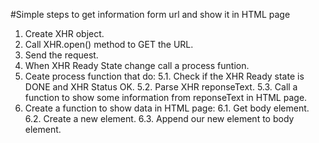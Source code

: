 #Simple steps to get information form url and show it in HTML page

1. Create XHR object.
2. Call XHR.open() method to GET the URL.
3. Send the request.
4. When XHR Ready State change call a process funtion.
5. Ceate process function that do:
	5.1. Check if the XHR Ready state is DONE and XHR Status OK.
	5.2. Parse XHR reponseText.
	5.3. Call a function to show some information from reponseText in HTML page.
6. Create a function to show data in HTML page:
	6.1. Get body element.
	6.2. Create a new element.
	6.3. Append our new element to body element.
